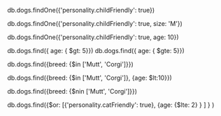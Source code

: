 db.dogs.findOne({'personality.childFriendly': true})

db.dogs.findOne({'personality.childFriendly': true, size: 'M'})

db.dogs.findOne({'personality.childFriendly': true, age: 10})

db.dogs.find({ age: { $gt: 5}})
db.dogs.find({ age: { $gte: 5}})
<!-- gte = greater than or equal -->
<!-- lt/lte -->

db.dogs.find({breed: {$in ['Mutt', 'Corgi']}})

db.dogs.find({breed: {$in ['Mutt', 'Corgi']}, {age: $lt:10}})

db.dogs.find({breed: {$nin ['Mutt', 'Corgi']}})

db.dogs.find({$or: [{'personality.catFriendly': true}, {age: {$lte: 2} } ] } )